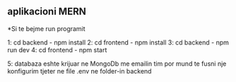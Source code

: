 ## aplikacioni MERN
*Si te bejme run programit

1: cd backend - npm install 
2: cd frontend - npm install
3: cd backend - npm run dev 
4: cd frontend - npm start

5: databaza eshte krijuar ne MongoDb me emailin tim por mund te fusni nje konfigurim tjeter ne file .env ne folder-in backend

